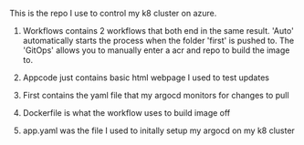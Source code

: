 This is the repo I use to control my k8 cluster on azure.

1. Workflows contains 2 workflows that both end in the same result. 'Auto' automatically starts the process when the folder 'first' is pushed to. The 'GitOps' allows you to manually enter a acr and repo to build the image to.

2. Appcode just contains basic html webpage I used to test updates

3. First contains the yaml file that my argocd monitors for changes to pull

4. Dockerfile is what the workflow uses to build image off

5. app.yaml was the file I used to initally setup my argocd on my k8 cluster
